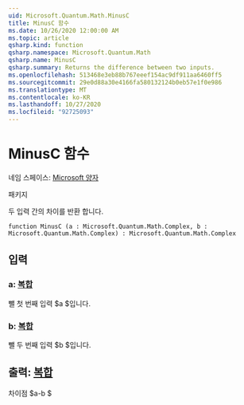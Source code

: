 ```yaml
---
uid: Microsoft.Quantum.Math.MinusC
title: MinusC 함수
ms.date: 10/26/2020 12:00:00 AM
ms.topic: article
qsharp.kind: function
qsharp.namespace: Microsoft.Quantum.Math
qsharp.name: MinusC
qsharp.summary: Returns the difference between two inputs.
ms.openlocfilehash: 513468e3eb88b767eeef154ac9df911aa6460ff5
ms.sourcegitcommit: 29e0d88a30e4166fa580132124b0eb57e1f0e986
ms.translationtype: MT
ms.contentlocale: ko-KR
ms.lasthandoff: 10/27/2020
ms.locfileid: "92725093"
---
```

# <a name="minusc-function"></a>MinusC 함수

네임 스페이스: [Microsoft 양자](xref:Microsoft.Quantum.Math)

패키지 [](https://nuget.org/packages/)


두 입력 간의 차이를 반환 합니다.

```qsharp
function MinusC (a : Microsoft.Quantum.Math.Complex, b : Microsoft.Quantum.Math.Complex) : Microsoft.Quantum.Math.Complex
```


## <a name="input"></a>입력

### <a name="a--complex"></a>a: [복합](xref:Microsoft.Quantum.Math.Complex)

뺄 첫 번째 입력 $a $입니다.


### <a name="b--complex"></a>b: [복합](xref:Microsoft.Quantum.Math.Complex)

뺄 두 번째 입력 $b $입니다.



## <a name="output--complex"></a>출력: [복합](xref:Microsoft.Quantum.Math.Complex)

차이점 $a-b $